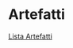 # Artefatti

[Lista Artefatti](Artefatti%208b961ced864042f88e74971687e17c37/Lista%20Artefatti%20835be49fcf23418eacb09e755f9b0ffd.csv)